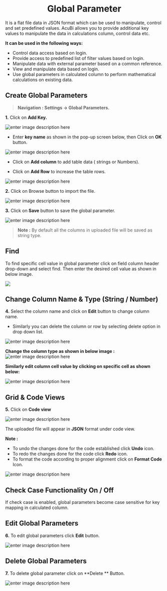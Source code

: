 <center><h1>Global Parameter</h1></center>

It is a flat file data in JSON format which can be used to manipulate, control and set predefined values.
AcuBi allows you to provide additional key values to manipulate the data in calculations column, control data etc. 
 
 **It can be used in the following ways:** 
- Control data access based on login.
- Provide access to predefined list of filter values based on login.
- Manipulate data with external parameter based on a common reference.
- View and manipulate data based on login.
- Use global parameters in calculated column to perform mathematical calculations on existing data.
 
## Create Global Parameters

>**Navigation : Settings → Global Parameters.**

**1.** Click on **Add Key.**

![enter image description here](https://raw.githubusercontent.com/sv18042016/fp1/eb08bee2614e37797672ab46bd201d2f6211d09b/images/global+para.png)

-  Enter **key name** as shown in the pop-up screen below, then Click on **OK** button.

![enter image description here](https://raw.githubusercontent.com/sv18042016/fp1/af27c45cb55b5170d224482c0ac646b1093c8f1a/images/global+para2.png)

 - Click on **Add column** to add table data ( strings or Numbers).
 
 - Click on **Add Row** to increase the table rows.
 
![enter image description here](https://raw.githubusercontent.com/sv18042016/fp1/a0355c0670a5270bd78cc76161b7c49b3598d57f/images/gp1.png)

**2.** Click on Browse button to import the file.

![enter image description here](https://raw.githubusercontent.com/sv18042016/fp1/f71f9b749c89e85f559f47a1db84bdb638fbc9a4/images/global+para3.png)

**3.** Click on **Save** button to save the global parameter.

![enter image description here](https://raw.githubusercontent.com/sv18042016/fp1/0d67f9ee78d4ee5a69d2e8b8ae127088b07972f0/images/save_globar.png) 


>**Note :** By default all the columns in uploaded file will be saved as string type. 

## Find

To find specific cell value in global parameter click on field column header drop-down and select find. Then enter the desired cell value as shown in below image.

![
](https://raw.githubusercontent.com/sv18042016/fp1/e2bd3416a3b95a70d6d930540867035049373b02/images/find_gp.png)


## Change Column Name & Type (String / Number)

**4.** Select the column name and click on **Edit** button to change column name. 
- Similarly you can delete the column or row by selecting delete option in drop down list.

![enter image description here](https://raw.githubusercontent.com/sv18042016/fp1/d9f487e8bcb13f913640bdce2a7030f7b519167a/images/para1.png)
 
 **Change the column type as shown in below image :**
 ![enter image description here](https://raw.githubusercontent.com/sv18042016/fp1/d9f487e8bcb13f913640bdce2a7030f7b519167a/images/para2.png)

**Similarly edit column cell value by clicking on specific cell as shown below:**

![enter image description here](https://raw.githubusercontent.com/sv18042016/fp1/90ce2c5c848ba57722a38cdfb7623b6037e12058/images/para3.png)


## Grid & Code Views

**5.** Click on **Code view** 

![enter image description here](https://raw.githubusercontent.com/sv18042016/fp1/90776aed8960274aaa61da1fdae760d4210c27ea/images/global_parameter.png)

The uploaded file will appear in **JSON** format under code view.

 **Note :** 
 - To undo the changes done for the code established click  **Undo** icon. 
 -  To redo the changes done for the code click  **Redo** icon.
 - To format the code according to proper alignment click on **Format Code** Icon.


![enter image description here](https://raw.githubusercontent.com/sv18042016/fp1/81d718b1b8f8fb86a5e9e622a08de17b9fde36a9/images/codeview.png)

## Check Case Functionality On / Off

If check case is enabled, global parameters become case sensitive for key mapping in calculated column.

## Edit Global Parameters

**6.** To edit global parameters click **Edit** button.

![enter image description here](https://raw.githubusercontent.com/sv18042016/fp1/f62789b75b84744ac187a098b61d4fc8fb752053/images/edit_para.png)

## Delete Global Parameters

**7.** To delete global parameter click on **Delete ** Button.

![enter image description here](https://raw.githubusercontent.com/sv18042016/fp1/f62789b75b84744ac187a098b61d4fc8fb752053/images/delete_para.png)


<!--stackedit_data:
eyJoaXN0b3J5IjpbLTg5NTk0MzA5OCwtMTY3NzI0NTMwMiwtMT
kzODMzOTcwMiwtNTE5NzI2MjczLC0xMDY4NjcxNTcxLC0zMDY0
MzY2NTgsMTIzOTY2OTA5MSwtMzQ4ODI4MTc5LC0xNzE1NzUzMj
c1LDQ4MTUyNjQxOCwtMTM0NTkyMjcwNiwyMDQxMzM4MTkwLC0y
Njc2NzIxMywyMTE3NjE2OTIzLC04OTUwOTE4OTAsMTY5NDM4Nz
U5NSwtMzk2OTQyMDAxLDEyMzEzNzAyNzksLTE5MDc3NzY4NDAs
LTE4MTExMTc4NjVdfQ==
-->